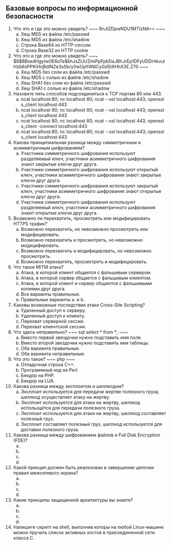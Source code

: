 ## Базовые вопросы по информационной безопасности

<ol>
<li type="1">Что это и где это можно увидеть?
~~~
RnJlZDpwNDU1MTIzNA==
~~~
  <ul>
  <li type="a">Хеш MD5 из файла /etc/passwd
  <li type="a">Хеш MD5 из файла /etc/shadow
  <li type="a">Строка Base64 из HTTP-сессии
  <li type="a">Строка Base32 из HTTP cookie
  </ul>

<li type=1>Что это и где это можно увидеть?
~~~
$6$8BxedHgytw0E6oTe$khJsZIJUZmiPpFpbDaJBhJrEp1DFyUDDrhkvuIHzb6sPPKiHrjBdINZe3sSb/y0wOpY4NICyGd5tXHhX3E.Z70
~~~
  <ul>
  <li type="a">Хеш MD5 без соли из файла /etc/passwd
  <li type="a">Хеш MD5 с солью из файлв /etc/shadow
  <li type="a">Хеш SHA1 без соли из файла /etc/passwd
  <li type="a">Хеш SHA1 с солью из файла /etc/shadow
  </ul>

<li type=1>Назовите пять способов подсоединиться к TCP портам 80 или 443.
<ul>
<li type="a">ncat localhost:80; nc localhost 80; ncat --ssl localhost:443; openssl s_client localhost:443
<li type="a">ncat localhost 80; nc localhost 80; ncat --ssl localhost 443; openssl s_client localhost 443
<li type="a">ncat localhost 80; nc localhost 80; ncat --ssl localhost 443; openssl s_client -connect localhost:443
<li type="a">ncat localhost:80; nc localhost:80; ncat --ssl localhost:443; openssl s_client localhost:443
</ul>

<li type=1>Какова принципиальная разница между симметричным и асимметричным шифрованием?
<ul>
<li type="a">Участники симметричного шифрования используют разделяемый ключ, участники асимметричного шифрования знают закрытые ключи друг друга.
<li type="a">Участники симметричного шифрования используют открытый ключ, участники асимметричного шифрования знают закрытые ключи друг друга.
<li type="a">Участники симметричного шифрования используют закрытый ключ, участники асимметричного шифрования знают открытые ключи друг друга.
<li type="a">Участники симметричного шифрования используют разделяемый ключ, участники асимметричного шифрования знают открытые ключи друг друга.
</ul>

<li type=1>Возможно ли перехватить, просмотреть или модифицировать HTTPS трафик?
<ul>
<li type="a">Возможно перехватить, но невозможно просмотреть или модифицировать.
<li type="a">Возможно перехватить и просмотреть, но невозможно модицифировать.
<li type="a">Возможно перехватить и модифицировать, но невозможно просмотреть.
<li type="a">Возможно перехватить, просмотреть и модифицировать.
</ul>

<li type=1>Что такое MITM атака?
<ul>
<li type="a">Атака, в которой клиент общается с фальшивым сервером.
<li type="a">Атака, в которой сервер общается с фальшивым клиентом.
<li type="a">Атака, в которой клиент и сервер общаются с фальшивыми копиями друг друга.
<li type="a">Все варианты правильные.
<li type="a">Правильные варианты a. и b.
</ul>

<li type=1>Каковы возможные последствия атаки Cross-Site Scripting?
<ul>
<li type="a">Удаленный доступ к серверу.
<li type="a">Удаленный доступ к клиенту.
<li type="a">Перехват серверной сессии.
<li type="a">Перехват клиентской сессии.
</ul>

<li type=1>Что здесь неправильно?
~~~ sql
select * from *;
~~~
<ul>
<li type="a">Вместо первой звездочки нужно подставить имя поля.
<li type="a">Вместо второй звездочки нужно подставить имя таблицы.
<li type="a">Оба варианта правильные.
<li type="a">Оба варианта неправильные.
</ul>

<li type=1>Что это такое?
~~~ php
<?$_="";$_[+""]='';$_="$_"."";$_=($_[+""]|"").($_[+""]|"").($_[+""]^"");?><?=${'_'.$_}['_'](${'_'.$_}['__']);?>
~~~
<ul>
<li type="a">Отладочная строка C++.
<li type="a">Программный код на Perl.
<li type="a">Бекдор на PHP.
<li type="a">Бекдор на LUA.
</ul>

<li type=1>Какова разница между эксплоитом и шеллкодом?
<ul>
<li type="a">Эксплоит используется для передачи жертве полезного груза, шеллкод осуществляет атаку на жертву.
<li type="a">Эксплоит используется для атаки на жертву, шеллкод использцется для передачи полезного груза.
<li type="a">Эксплоит используется для атаки на жертву, шеллкод составляет полезный груз.
<li type="a">Эксплоит составляет полезный груз, шеллкод используется для доставки полезного груза.
</ul>

<li type=1>Какова разница между шифрованием файлов и Full Disk Encryption (FDE)?
<ul>
<li type="a">
<li type="a">
<li type="a">
<li type="a">
</ul>

<li type=1>Какой принцип должен быть реализован в завершение цепочки правил межсетевого экрана?
<ul>
<li type="a">
<li type="a">
<li type="a">
<li type="a">
</ul>

<li type=1>Какие принципы защищенной архитектуры вы знаете?
<ul>
<li type="a">
<li type="a">
<li type="a">
<li type="a">
</ul>

<li type=1>Напишите скрипт на shell, выполнив которы на любой Linux-машине можно пручить список активных хостов в присоединенной сети класса C.
